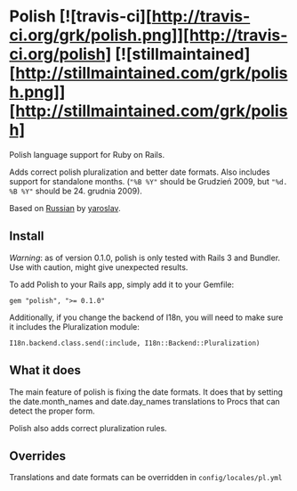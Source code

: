 # Polish [![travis-ci][http://travis-ci.org/grk/polish.png]][http://travis-ci.org/polish] [![stillmaintained][http://stillmaintained.com/grk/polish.png]][http://stillmaintained.com/grk/polish]

Polish language support for Ruby on Rails.

Adds correct polish pluralization and better date formats. Also includes support for standalone months. (`"%B %Y"` should be Grudzień 2009, but `"%d. %B %Y"` should be 24. grudnia 2009).

Based on [Russian](http://github.com/yaroslav/russian/) by [yaroslav](http://github.com/yaroslav/).

Install
-------
*Warning*: as of version 0.1.0, polish is only tested with Rails 3 and Bundler. Use with caution, might give unexpected results.

To add Polish to your Rails app, simply add it to your Gemfile:

`gem "polish", ">= 0.1.0"`

Additionally, if you change the backend of I18n, you will need to make sure it includes the Pluralization module:

`I18n.backend.class.send(:include, I18n::Backend::Pluralization)`

What it does
------------

The main feature of polish is fixing the date formats. It does that by setting the date.month\_names and date.day\_names translations to Procs that can detect the proper form.

Polish also adds correct pluralization rules.

Overrides
---------
Translations and date formats can be overridden in `config/locales/pl.yml`
